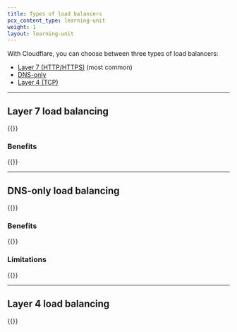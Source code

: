 ```yaml
---
title: Types of load balancers
pcx_content_type: learning-unit
weight: 1
layout: learning-unit
---
```


With Cloudflare, you can choose between three types of load balancers:

- [Layer 7 (HTTP/HTTPS)](#layer-7-load-balancing) (most common)
- [DNS-only](#dns-only-load-balancing)
- [Layer 4 (TCP)](#layer-4-load-balancing)

---

## Layer 7 load balancing

{{<render file=_layer-7-load-balancing-definition.md productFolder="load-balancing">}}

### Benefits

{{<render file=_layer-7-load-balancing-benefits.md productFolder="load-balancing">}}

---

## DNS-only load balancing

{{<render file=_dns-load-balancing-definition.md productFolder="load-balancing">}}

### Benefits

{{<render file=_dns-load-balancing-benefits.md productFolder="load-balancing">}}
<br/>

### Limitations

{{<render file=_dns-load-balancing-limitations.md productFolder="load-balancing">}}

---

## Layer 4 load balancing

{{<render file=_layer-4-load-balancing-definition.md productFolder="load-balancing">}}